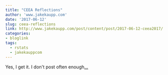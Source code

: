 ```yaml
---
title: "CEEA Reflections"
author: 'www.jakekaupp.com'
date: '2017-06-12'
slug: ceea-reflections
link: http://www.jakekaupp.com/post/content/post/2017-06-12-ceea2017/
categories:
- bloglink
tags:
  - rstats
  - jakekauppcom
---
```


Yes, I get it. I don't post often enough[... <i class="fas fa-external-link-alt"></i>](http://www.jakekaupp.com/post/content/post/2017-06-12-ceea2017/)

